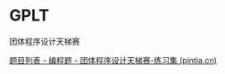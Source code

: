 # GPLT

团体程序设计天梯赛

[题目列表 - 编程题 - 团体程序设计天梯赛-练习集 (pintia.cn)](https://pintia.cn/problem-sets/994805046380707840/problems/type/7?page=0)